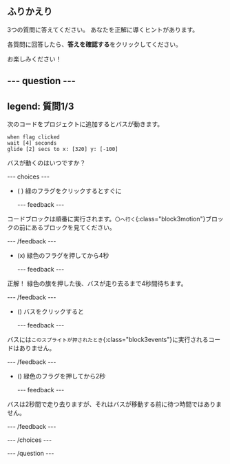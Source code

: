 ## ふりかえり

3つの質問に答えてください。 あなたを正解に導くヒントがあります。

各質問に回答したら、**答えを確認する**をクリックしてください。

お楽しみください！

--- question ---
---
legend: 質問1/3
---

次のコードをプロジェクトに追加するとバスが動きます。

```blocks3
when flag clicked 
wait [4] seconds
glide [2] secs to x: [320] y: [-100]
```

バスが動くのはいつですか？

--- choices ---

- ( ) 緑のフラグをクリックするとすぐに

  --- feedback ---

コードブロックは順番に実行されます。`〇へ行く`{:class="block3motion"}ブロックの前にあるブロックを見てください。

  --- /feedback ---

- (x) 緑色のフラグを押してから4秒

  --- feedback ---

正解！ 緑色の旗を押した後、バスが走り去るまで4秒間待ちます。

  --- /feedback ---

- () バスをクリックすると

  --- feedback ---

バスには`このスプライトが押されたとき`{:class="block3events"}に実行されるコードはありません。

  --- /feedback ---

- () 緑色のフラグを押してから2秒

  --- feedback ---

バスは2秒間で走り去りますが、それはバスが移動する前に待つ時間ではありません。

  --- /feedback ---

--- /choices ---

--- /question ---
